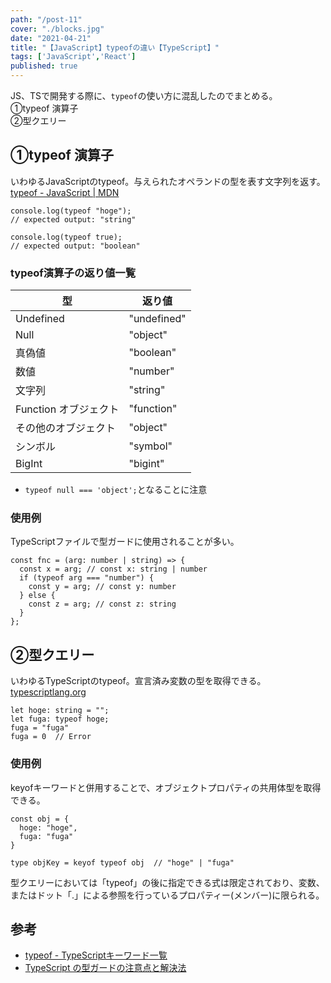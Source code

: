 ```yaml
---
path: "/post-11"
cover: "./blocks.jpg"
date: "2021-04-21"
title: "【JavaScript】typeofの違い【TypeScript】"
tags: ['JavaScript','React']
published: true
---
```


JS、TSで開発する際に、`typeof`の使い方に混乱したのでまとめる。<br>
①typeof 演算子<br>
②型クエリー

## ①typeof 演算子

いわゆるJavaScriptのtypeof。与えられたオペランドの型を表す文字列を返す。
[typeof - JavaScript | MDN](https://developer.mozilla.org/ja/docs/Web/JavaScript/Reference/Operators/typeof)

```js:title=js
console.log(typeof "hoge");
// expected output: "string"

console.log(typeof true);
// expected output: "boolean"
```

### typeof演算子の返り値一覧

|型  |返り値  |
|---|---|
|Undefined  |"undefined"  |
|Null  |"object"  |
|真偽値  |"boolean"  |
|数値  |	"number"  |
|文字列  |"string"  |
|Function オブジェクト  |"function"  |
|その他のオブジェクト  |	"object"  |
|シンボル  |"symbol"  |
|BigInt  |"bigint"  |

- `typeof null === 'object';`となることに注意

### 使用例
TypeScriptファイルで型ガードに使用されることが多い。

```ts:title=ts
const fnc = (arg: number | string) => {
  const x = arg; // const x: string | number
  if (typeof arg === "number") {
    const y = arg; // const y: number
  } else {
    const z = arg; // const z: string
  }
};
```

## ②型クエリー

いわゆるTypeScriptのtypeof。宣言済み変数の型を取得できる。
[typescriptlang.org](https://www.typescriptlang.org/docs/handbook/2/typeof-types.html#the-typeof-type-operator)

```ts:title=ts
let hoge: string = "";
let fuga: typeof hoge;
fuga = "fuga"
fuga = 0  // Error
```

### 使用例
keyofキーワードと併用することで、オブジェクトプロパティの共用体型を取得できる。

```ts:title=ts
const obj = {
  hoge: "hoge",
  fuga: "fuga"
}

type objKey = keyof typeof obj  // "hoge" | "fuga"
```

型クエリーにおいては「typeof」の後に指定できる式は限定されており、変数、またはドット「.」による参照を行っているプロパティー(メンバー)に限られる。

## 参考

- [typeof - TypeScriptキーワード一覧](https://www.pg-fl.jp/program/ts/kw-ref/typeof.htm)
- [TypeScript の型ガードの注意点と解決法](https://numb86-tech.hatenablog.com/entry/2020/06/30/154343)
